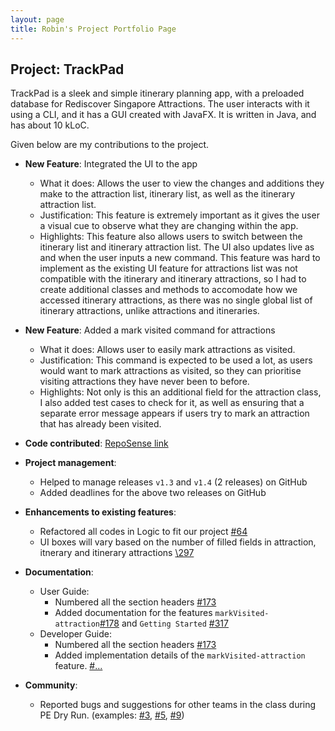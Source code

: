 ```yaml
---
layout: page
title: Robin's Project Portfolio Page
---
```


## Project: TrackPad

TrackPad is a sleek and simple itinerary planning app, with a preloaded database for Rediscover Singapore Attractions. The user interacts with it using a CLI, and it has a GUI created with JavaFX. It is written in Java, and has about 10 kLoC.

Given below are my contributions to the project.

* **New Feature**: Integrated the UI to the app
  * What it does: Allows the user to view the changes and additions they make to the attraction list, itinerary list, as well as the itinerary attraction list.
  * Justification: This feature is extremely important as it gives the user a visual cue to observe what they are changing within the app.
  * Highlights: This feature also allows users to switch between the itinerary list and itinerary attraction list. The UI also updates live as and when the user inputs a new command. This feature was hard to implement as the existing UI feature for attractions list was not compatible with the itinerary and itinerary attractions,
    so I had to create additional classes and methods to accomodate how we accessed itinerary attractions, as there was no single global list of itinerary attractions, unlike attractions and itineraries.

* **New Feature**: Added a mark visited command for attractions
  * What it does: Allows user to easily mark attractions as visited.
  * Justification: This command is expected to be used a lot, as users would want to mark attractions as visited, so they can prioritise visiting attractions they have never been to before.
  * Highlights: Not only is this an additional field for the attraction class, I also added test cases to check for it, as well as ensuring that a separate error message appears if users try to mark an attraction that has already been visited.

* **Code contributed**: [RepoSense link](https://nus-cs2103-ay2021s1.github.io/tp-dashboard/#breakdown=true&search=robinho98&sort=groupTitle&sortWithin=title&since=2020-08-14&timeframe=commit&mergegroup=&groupSelect=groupByRepos&checkedFileTypes=docs~functional-code~test-code~other)

* **Project management**:
  * Helped to manage releases `v1.3` and `v1.4` (2 releases) on GitHub
  * Added deadlines for the above two releases on GitHub

* **Enhancements to existing features**:
  * Refactored all codes in Logic to fit our project [\#64](https://github.com/AY2021S1-CS2103T-T09-3/tp/pull/64)
  * UI boxes will vary based on the number of filled fields in attraction, itnerary and itinerary attractions [\297](https://github.com/AY2021S1-CS2103T-T09-3/tp/pull/297)
  
* **Documentation**:
  * User Guide:
    * Numbered all the section headers [\#173](https://github.com/AY2021S1-CS2103T-T09-3/tp/pull/173/files)
    * Added documentation for the features `markVisited-attraction`[\#178](https://github.com/AY2021S1-CS2103T-T09-3/tp/pull/178/files) and `Getting Started` [\#317](https://github.com/AY2021S1-CS2103T-T09-3/tp/pull/317/files)
  * Developer Guide:
    * Numbered all the section headers [\#173](https://github.com/AY2021S1-CS2103T-T09-3/tp/pull/173/files)
    * Added implementation details of the `markVisited-attraction` feature. [\#...]()

* **Community**:
  * Reported bugs and suggestions for other teams in the class during PE Dry Run. (examples: [\#3](https://github.com/Robinho98/ped/issues/3), [\#5](https://github.com/Robinho98/ped/issues/5), [\#9](https://github.com/Robinho98/ped/issues/9))

